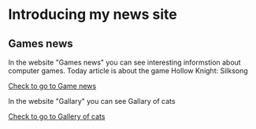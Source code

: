 
<DOCTYPE html>
<html>
  <head>
    <title>Danila Ulanov</title>
  </head>
  <body>
    <h1>Introducing my news site</h1>
    <h2>Games news</h2>
    <p>In the website "Games news" you can see interesting informstion about computer games. Today article is about the game Hollow Knight: Silksong</p>
    <a href="my_news_danila_ulanov.html">Check to go to Game news</a>
  <br/>
    <p>In the website "Gallary" you can see Gallary of cats </p>
    <a href="My_Gallary_Danila_Ulanov.html">Check to go to Gallery of cats</a>
  </body>
</html>
